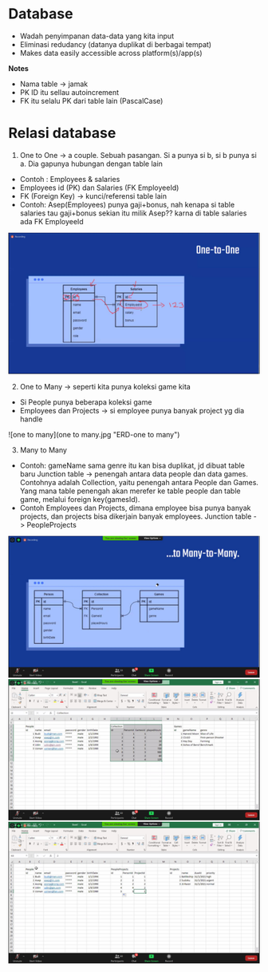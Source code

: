 # Database
- Wadah penyimpanan data-data yang kita input
- Eliminasi redudancy (datanya duplikat di berbagai tempat)
- Makes data easily accessible across platform(s)/app(s)

**Notes**
- Nama table -> jamak
- PK ID itu sellau autoincrement
- FK itu selalu PK dari table lain (PascalCase)

# Relasi database
1. One to One -> a couple. Sebuah pasangan. Si a punya si b, si b punya si a. Dia gapunya hubungan dengan table lain
- Contoh : Employees & salaries
- Employees id (PK) dan Salaries (FK EmployeeId)
- FK (Foreign Key) -> kunci/referensi table lain
- Contoh: Asep(Employees) punya gaji+bonus, nah kenapa si table salaries tau gaji+bonus sekian itu milik Asep?? karna di table salaries ada FK EmployeeId

![one to one](one-to-one.jpg "ERD-one to one")

2. One to Many -> seperti kita punya koleksi game kita
- Si People punya beberapa koleksi game
- Employees dan Projects -> si employee punya banyak project yg dia handle

![one to many](one to many.jpg "ERD-one to many")

3. Many to Many
- Contoh: gameName sama genre itu kan bisa duplikat, jd dibuat table baru
Junction table -> penengah antara data people dan data games. Contohnya adalah Collection, yaitu penengah antara People dan Games.
Yang mana table penengah akan merefer ke table people dan table game, melalui foreign key(gamesId).
- Contoh Employees dan Projects, dimana employee bisa punya banyak projects, dan projects bisa dikerjain banyak employees.
Junction table -> PeopleProjects

![many to many-1](many-to-many.jpg "ERD-many to many")
![many to many-2](many-to-many2.jpg "ERD-many to many")
![many to many-3](many-to-many3.jpg "ERD-many to many")
